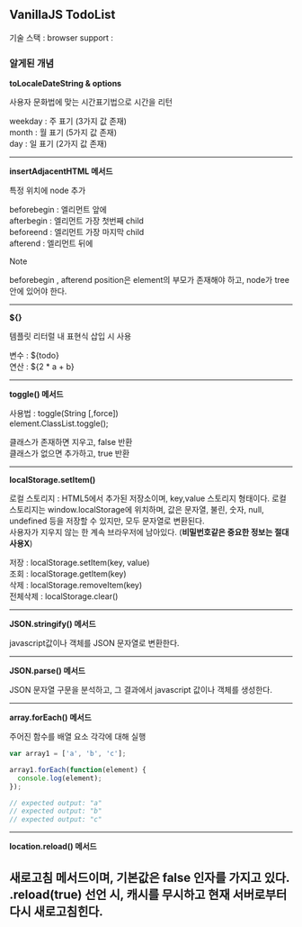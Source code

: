 ## VanillaJS TodoList

기술 스택 :
browser support : 


### 알게된 개념

**toLocaleDateString & options**  

사용자 문화법에 맞는 시간표기법으로 시간을 리턴  

weekday : 주 표기 (3가지 값 존재)  
month : 월 표기 (5가지 값 존재)  
day : 일 표기 (2가지 값 존재)  

--- 

**insertAdjacentHTML 메서드**  

특정 위치에 node 추가  

beforebegin : 엘리먼트 앞에  
afterbegin : 엘리먼트 가장 첫번째 child    
beforeend : 엘리먼트 가장 마지막 child  
afterend : 엘리먼트 뒤에  
> [!NOTE]
> beforebegin , afterend position은 element의 부모가 존재해야 하고, node가 tree 안에 있어야 한다.

---

**${}**

템플릿 리터럴 내 표현식 삽입 시 사용

변수 : ${todo}  
연산 : ${2 * a + b}  

--- 

**toggle() 메서드**

사용법 : toggle(String [,force])  
element.ClassList.toggle();

클래스가 존재하면 지우고, false 반환  
클래스가 없으면 추가하고, true 반환

---

**localStorage.setItem()**  

로컬 스토리지 : HTML5에서 추가된 저장소이며, key,value 스토리지 형태이다.
로컬 스토리지는 window.localStorage에 위치하며, 값은 문자열, 불린, 숫자, null, undefined 등을 저장할 수 있지만, 모두 문자열로 변환된다.  
사용자가 지우지 않는 한 계속 브라우저에 남아있다. (**비밀번호같은 중요한 정보는 절대 사용X**)

저장 : localStorage.setItem(key, value)  
조회 : localStorage.getItem(key)   
삭제 : localStorage.removeItem(key)  
전체삭제 : localStorage.clear()  

---

**JSON.stringify() 메서드**

javascript값이나 객체를 JSON 문자열로 변환한다.

---

**JSON.parse() 메서드**

JSON 문자열 구문을 분석하고, 그 결과에서 javascript 값이나 객체를 생성한다.

---

**array.forEach() 메서드**

주어진 함수를 배열 요소 각각에 대해 실행

```javascript
var array1 = ['a', 'b', 'c'];

array1.forEach(function(element) {
  console.log(element);
});

// expected output: "a"
// expected output: "b"
// expected output: "c"
```
---

**location.reload() 메서드**

새로고침 메서드이며, 기본값은 false 인자를 가지고 있다.
.reload(true) 선언 시, 캐시를 무시하고 현재 서버로부터 다시 새로고침힌다.
---